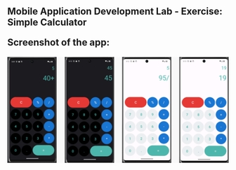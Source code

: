 <h2>Mobile Application Development Lab - Exercise: Simple Calculator
<p>Screenshot of the app:

![Screenshot](./screenshot/image.png)
